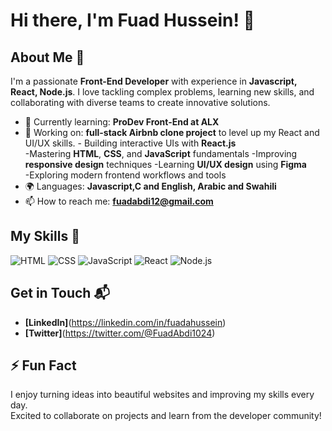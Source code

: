 # Hi there, I'm Fuad Hussein! 👋

## About Me 🚀

I'm a passionate **Front-End Developer** with experience in **Javascript, React, Node.js**. I love tackling complex problems, learning new skills, and collaborating with diverse teams to create innovative solutions.

- 🌱 Currently learning: **ProDev Front-End at ALX**
- 🔭 Working on:  **full-stack Airbnb clone project** to level up my React and UI/UX skills.
                    - Building interactive UIs with **React.js**  
                     -Mastering **HTML**, **CSS**, and **JavaScript** fundamentals
                      -Improving **responsive design** techniques
                      -Learning **UI/UX design** using **Figma**  
                      -Exploring modern frontend workflows and tools 
- 🌍 Languages: **Javascript,C and English, Arabic and Swahili**
- 📫 How to reach me: **fuadabdi12@gmail.com**
  

## My Skills 🧠

![HTML](https://img.shields.io/badge/-HTML-E34F26?style=flat-square&logo=html5&logoColor=white)
![CSS](https://img.shields.io/badge/-CSS-1572B6?style=flat-square&logo=css3&logoColor=white)
![JavaScript](https://img.shields.io/badge/-JavaScript-F7DF1E?style=flat-square&logo=javascript&logoColor=black)
![React](https://img.shields.io/badge/-React-61DAFB?style=flat-square&logo=react&logoColor=black)
![Node.js](https://img.shields.io/badge/-Node.js-339933?style=flat-square&logo=node.js&logoColor=white)


## Get in Touch 📬

- **[LinkedIn]**(https://linkedin.com/in/fuadahussein)
- **[Twitter]**(https://twitter.com/@FuadAbdi1024)  

## ⚡ Fun Fact

I enjoy turning ideas into beautiful websites and improving my skills every day.  
Excited to collaborate on projects and learn from the developer community!

